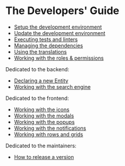 # The Developers' Guide

- [Setup the development environment](/docs/developers/setup.md)
- [Update the development environment](/docs/developers/update.md)
- [Executing tests and linters](/docs/developers/tests.md)
- [Managing the dependencies](/docs/developers/dependencies.md)
- [Using the translations](/docs/developers/translations.md)
- [Working with the roles & permissions](/docs/developers/roles.md)

Dedicated to the backend:

- [Declaring a new Entity](/docs/developers/entity.md)
- [Working with the search engine](/docs/developers/search-engine.md)

Dedicated to the frontend:

- [Working with the icons](/docs/developers/icons.md)
- [Working with the modals](/docs/developers/modals.md)
- [Working with the popups](/docs/developers/popups.md)
- [Working with the notifications](/docs/developers/notifications.md)
- [Working with rows and grids](/docs/developers/rows-and-grids.md)

Dedicated to the maintainers:

- [How to release a version](/docs/developers/release.md)

